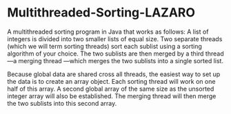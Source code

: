 # Multithreaded-Sorting-LAZARO
A multithreaded sorting program in Java that works as follows: A list of integers is divided into two smaller lists of equal size. Two separate threads (which we will term sorting threads) sort each sublist using a sorting algorithm of your choice. The two sublists are then merged by a third thread—a merging thread —which merges the two sublists into a single sorted list.

Because global data are shared cross all threads,  the easiest way to set up the data is to create an array object. Each sorting thread will work on one half of this array. A second global array of the same size as the unsorted integer array will also be established. The merging thread will then merge the two sublists into this second array.
